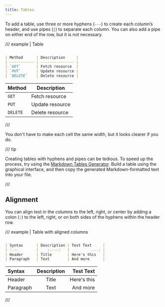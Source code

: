 ```yaml
---
title: Tables
---
```


To add a table, use three or more hyphens (`---`) to create each column’s header, and use pipes (`|`) to separate each column. You can also add a pipe on either end of the row, but it is not necessary.

/// example | Table

```md

| Method      | Description     |
| ----------- | --------------- |
| `GET`       | Fetch resource  |
| `PUT`       | Update resource |
| `DELETE`    | Delete resource |

```

| Method      | Description     |
| ----------- | --------------- |
| `GET`       | Fetch resource  |
| `PUT`       | Update resource |
| `DELETE`    | Delete resource |

///

You don't have to make each cell the same width, but it looks clearer if you do.

/// tip

Creating tables with hyphens and pipes can be tedious. To speed up the process, try using the [Markdown Tables Generator](https://www.tablesgenerator.com/markdown_tables). Build a table using the graphical interface, and then copy the generated Markdown-formatted text into your file.

///


## Alignment

You can align text in the columns to the left, right, or center by adding a colon (`:`) to the left, right, or on both sides of the hyphens within the header row.

/// example | Table with aligned columns

```md

| Syntax      | Description | Test Text     |
| :---        |    :----:   |          ---: |
| Header      | Title       | Here's this   |
| Paragraph   | Text        | And more      |

```

| Syntax      | Description | Test Text     |
| :---        |    :----:   |          ---: |
| Header      | Title       | Here's this   |
| Paragraph   | Text        | And more      |

///
